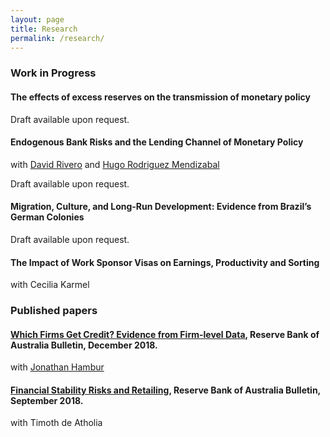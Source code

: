 ```yaml
---
layout: page
title: Research
permalink: /research/
---
```


### Work in Progress

#### The effects of excess reserves on the transmission of monetary policy 
Draft available upon request.

#### Endogenous Bank Risks and the Lending Channel of Monetary Policy 
with [David Rivero](https://sites.google.com/site/davidriveroleiva/home) and [Hugo Rodriguez Mendizabal](https://sites.google.com/barcelonagse.eu/hugorodriguezmendizabal/home) 

Draft available upon request. 

#### Migration, Culture, and Long-Run Development: Evidence from Brazil’s German Colonies
Draft available upon request.  

#### The Impact of Work Sponsor Visas on Earnings, Productivity and Sorting
with Cecilia Karmel

### Published papers 

#### [Which Firms Get Credit? Evidence from Firm-level Data](https://www.rba.gov.au/publications/bulletin/2018/dec/which-firms-get-credit-evidence-from-firm-level-data.html), Reserve Bank of Australia Bulletin, December 2018.
with [Jonathan Hambur](https://www.rba.gov.au/research/researcher-profiles/jonathan-hambur.html)

#### [Financial Stability Risks and Retailing](https://www.rba.gov.au/publications/bulletin/2018/sep/financial-stability-risks-and-retailing.html), Reserve Bank of Australia Bulletin, September 2018.
with Timoth de Atholia
